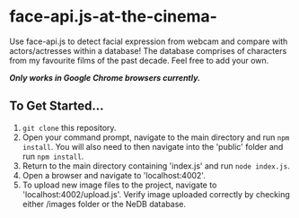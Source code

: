 # face-api.js-at-the-cinema-

Use face-api.js to detect facial expression from webcam and compare with actors/actresses within a database! The database comprises of characters from my favourite films of the past decade. Feel free to add your own.

***Only works in Google Chrome browsers currently.***

## To Get Started...

1. `git clone` this repository.
2. Open your command prompt, navigate to the main directory and run `npm install`. You will also need to then navigate into the 'public' folder and run `npm install`.
3. Return to the main directory containing 'index.js' and run `node index.js`.
4. Open a browser and navigate to 'localhost:4002'.
5. To upload new image files to the project, navigate to 'localhost:4002/upload.js'. Verify image uploaded correctly by checking either /images folder or the NeDB database. 
